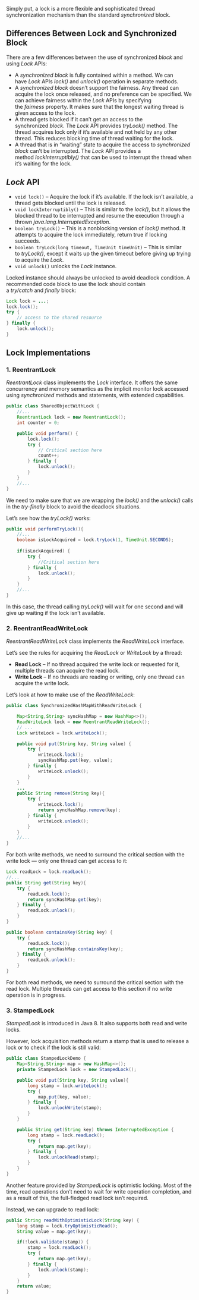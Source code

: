 Simply put, a lock is a more flexible and sophisticated thread synchronization mechanism than the standard _synchronized_ block.
## Differences Between Lock and Synchronized Block

There are a few differences between the use of synchronized _block_ and using _Lock_ APIs:

- A _synchronized block_ is fully contained within a method. We can have _Lock_ APIs _lock()_ and _unlock()_ operation in separate methods.
- A _synchronized block_ doesn’t support the fairness. Any thread can acquire the lock once released, and no preference can be specified. We can achieve fairness within the _Lock_ APIs by specifying the _fairness_ property. It makes sure that the longest waiting thread is given access to the lock.
- A thread gets blocked if it can’t get an access to the synchronized _block_. The _Lock_ API provides _tryLock()_ method. The thread acquires lock only if it’s available and not held by any other thread. This reduces blocking time of thread waiting for the lock.
- A thread that is in “waiting” state to acquire the access to _synchronized block_ can’t be interrupted. The _Lock_ API provides a method _lockInterruptibly()_ that can be used to interrupt the thread when it’s waiting for the lock.
## _Lock_ API

- `void lock()` – Acquire the lock if it’s available. If the lock isn’t available, a thread gets blocked until the lock is released.
- `void lockInterruptibly()` – This is similar to the _lock()_, but it allows the blocked thread to be interrupted and resume the execution through a thrown _java.lang.InterruptedException_.
- `boolean tryLock()` – This is a nonblocking version of _lock()_ method. It attempts to acquire the lock immediately, return true if locking succeeds.
- `boolean tryLock(long timeout, TimeUnit timeUnit)` – This is similar to _tryLock()_, except it waits up the given timeout before giving up trying to acquire the _Lock_.
- `void unlock()` unlocks the _Lock_ instance.

Locked instance should always be unlocked to avoid deadlock condition.
A recommended code block to use the lock should contain a _try/catch_ and _finally_ block:

```java
Lock lock = ...; 
lock.lock();
try {
    // access to the shared resource
} finally {
    lock.unlock();
}
```

## Lock Implementations

### 1. ReentrantLock

_ReentrantLock_ class implements the _Lock_ interface. It offers the same concurrency and memory semantics as the implicit monitor lock accessed using _synchronized_ methods and statements, with extended capabilities.

```java
public class SharedObjectWithLock {
    //...
    ReentrantLock lock = new ReentrantLock();
    int counter = 0;

    public void perform() {
        lock.lock();
        try {
            // Critical section here
            count++;
        } finally {
            lock.unlock();
        }
    }
    //...
}
```

We need to make sure that we are wrapping the _lock()_ and the _unlock()_ calls in the _try-finally_ block to avoid the deadlock situations.

Let’s see how the _tryLock()_ works:

```java
public void performTryLock(){
    //...
    boolean isLockAcquired = lock.tryLock(1, TimeUnit.SECONDS);
    
    if(isLockAcquired) {
        try {
            //Critical section here
        } finally {
            lock.unlock();
        }
    }
    //...
}
```

In this case, the thread calling _tryLock()_ will wait for one second and will give up waiting if the lock isn’t available.
### 2. ReentrantReadWriteLock

_ReentrantReadWriteLock_ class implements the _ReadWriteLock_ interface.

Let’s see the rules for acquiring the _ReadLock_ or _WriteLock_ by a thread:

- **Read Lock** – If no thread acquired the write lock or requested for it, multiple threads can acquire the read lock.
- **Write Lock** – If no threads are reading or writing, only one thread can acquire the write lock.

Let’s look at how to make use of the _ReadWriteLock_:

```java
public class SynchronizedHashMapWithReadWriteLock {

    Map<String,String> syncHashMap = new HashMap<>();
    ReadWriteLock lock = new ReentrantReadWriteLock();
    // ...
    Lock writeLock = lock.writeLock();

    public void put(String key, String value) {
        try {
            writeLock.lock();
            syncHashMap.put(key, value);
        } finally {
            writeLock.unlock();
        }
    }
    ...
    public String remove(String key){
        try {
            writeLock.lock();
            return syncHashMap.remove(key);
        } finally {
            writeLock.unlock();
        }
    }
    //...
}
```

For both write methods, we need to surround the critical section with the write lock — only one thread can get access to it:

```java
Lock readLock = lock.readLock();
//...
public String get(String key){
    try {
        readLock.lock();
        return syncHashMap.get(key);
    } finally {
        readLock.unlock();
    }
}

public boolean containsKey(String key) {
    try {
        readLock.lock();
        return syncHashMap.containsKey(key);
    } finally {
        readLock.unlock();
    }
}
```

For both read methods, we need to surround the critical section with the read lock. Multiple threads can get access to this section if no write operation is in progress.
### 3. StampedLock

_StampedLock_ is introduced in Java 8. It also supports both read and write locks.

However, lock acquisition methods return a stamp that is used to release a lock or to check if the lock is still valid:

```java
public class StampedLockDemo {
    Map<String,String> map = new HashMap<>();
    private StampedLock lock = new StampedLock();

    public void put(String key, String value){
        long stamp = lock.writeLock();
        try {
            map.put(key, value);
        } finally {
            lock.unlockWrite(stamp);
        }
    }

    public String get(String key) throws InterruptedException {
        long stamp = lock.readLock();
        try {
            return map.get(key);
        } finally {
            lock.unlockRead(stamp);
        }
    }
}
```

Another feature provided by _StampedLock_ is optimistic locking. Most of the time, read operations don’t need to wait for write operation completion, and as a result of this, the full-fledged read lock isn’t required.

Instead, we can upgrade to read lock:

```java
public String readWithOptimisticLock(String key) {
    long stamp = lock.tryOptimisticRead();
    String value = map.get(key);

    if(!lock.validate(stamp)) {
        stamp = lock.readLock();
        try {
            return map.get(key);
        } finally {
            lock.unlock(stamp);               
        }
    }
    return value;
}
```

